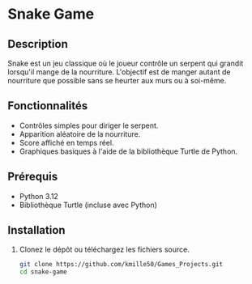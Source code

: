 # Snake Game

## Description
Snake est un jeu classique où le joueur contrôle un serpent qui grandit lorsqu'il mange de la nourriture. L'objectif est de manger autant de nourriture que possible sans se heurter aux murs ou à soi-même.

## Fonctionnalités
- Contrôles simples pour diriger le serpent.
- Apparition aléatoire de la nourriture.
- Score affiché en temps réel.
- Graphiques basiques à l'aide de la bibliothèque Turtle de Python.

## Prérequis
- Python 3.12
- Bibliothèque Turtle (incluse avec Python)

## Installation
1. Clonez le dépôt ou téléchargez les fichiers source.
   ```bash
   git clone https://github.com/kmille50/Games_Projects.git
   cd snake-game
